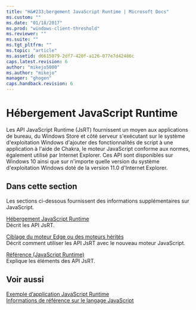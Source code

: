 ```yaml
---
title: "H&#233;bergement JavaScript Runtime | Microsoft Docs"
ms.custom: ""
ms.date: "01/18/2017"
ms.prod: "windows-client-threshold"
ms.reviewer: ""
ms.suite: ""
ms.tgt_pltfrm: ""
ms.topic: "article"
ms.assetid: d6615079-2df7-420f-a126-077e7d42486c
caps.latest.revision: 6
author: "mikejo5000"
ms.author: "mikejo"
manager: "ghogen"
caps.handback.revision: 6
---
```

# H&#233;bergement JavaScript Runtime
Les API JavaScript Runtime \(JsRT\) fournissent un moyen aux applications de bureau, du Windows Store et côté serveur s'exécutant sur le système d'exploitation Windows d'ajouter des fonctionnalités de script à une application à l'aide de Chakra, le moteur JavaScript conforme aux normes, également utilisé par Internet Explorer. Ces API sont disponibles sur Windows 10 ainsi que sur n'importe quelle version du système d'exploitation Windows doté de la version 11.0 d'Internet Explorer.  
  
## Dans cette section  
 Les sections ci\-dessous fournissent des informations supplémentaires sur JavaScript.  
  
 [Hébergement JavaScript Runtime](../chakra-hosting/hosting-the-javascript-runtime.md)  
 Décrit les API JsRT.  
  
 [Ciblage du moteur Edge ou des moteurs hérités](../chakra-hosting/targeting-edge-vs-legacy-engines-in-jsrt-apis.md)  
 Décrit comment utiliser les API JsRT avec le nouveau moteur JavaScript.  
  
 [Référence \(JavaScript Runtime\)](../chakra-hosting/reference-javascript-runtime.md)  
 Explique les éléments des API JsRT.  
  
## Voir aussi  
 [Exemple d’application JavaScript Runtime](http://go.microsoft.com/fwlink/p/?LinkID=306674&clcid=0x409)   
 [Informations de référence sur le langage JavaScript](../javascript/javascript-language-reference.md)